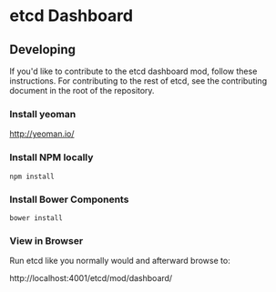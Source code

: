 # etcd Dashboard

## Developing

If you'd like to contribute to the etcd dashboard mod, follow these instructions. For contributing to the rest of etcd, see the contributing document in the root of the repository.

### Install yeoman

http://yeoman.io/

### Install NPM locally

```
npm install
```

### Install Bower Components

```
bower install
```

### View in Browser

Run etcd like you normally would and afterward browse to:

http://localhost:4001/etcd/mod/dashboard/

